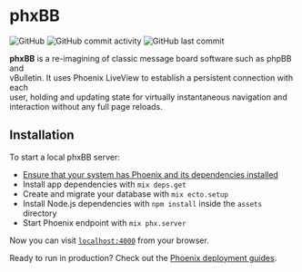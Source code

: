 # phxBB

![GitHub](https://img.shields.io/github/license/APB9785/phxBB)
![GitHub commit activity](https://img.shields.io/github/commit-activity/m/APB9785/phxBB)
![GitHub last commit](https://img.shields.io/github/last-commit/APB9785/phxBB)

**phxBB** is a re-imagining of classic message board software such as phpBB and   
vBulletin.  It uses Phoenix LiveView to establish a persistent connection with each   
user, holding and updating state for virtually instantaneous navigation and   
interaction without any full page reloads.   

## Installation   

To start a local phxBB server:
  * [Ensure that your system has Phoenix and its dependencies installed](https://hexdocs.pm/phoenix/installation.html)
  * Install app dependencies with `mix deps.get`
  * Create and migrate your database with `mix ecto.setup`
  * Install Node.js dependencies with `npm install` inside the `assets` directory
  * Start Phoenix endpoint with `mix phx.server`

Now you can visit [`localhost:4000`](http://localhost:4000) from your browser.

Ready to run in production? Check out the [Phoenix deployment guides](https://hexdocs.pm/phoenix/deployment.html).
